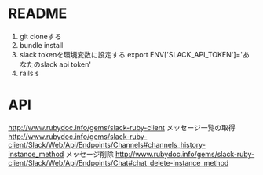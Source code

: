 # README
1. git cloneする
2. bundle install
3. slack tokenを環境変数に設定する
export ENV['SLACK_API_TOKEN']='あなたのslack api token'
4. rails s

# API
http://www.rubydoc.info/gems/slack-ruby-client
メッセージ一覧の取得
http://www.rubydoc.info/gems/slack-ruby-client/Slack/Web/Api/Endpoints/Channels#channels_history-instance_method
メッセージ削除
http://www.rubydoc.info/gems/slack-ruby-client/Slack/Web/Api/Endpoints/Chat#chat_delete-instance_method
